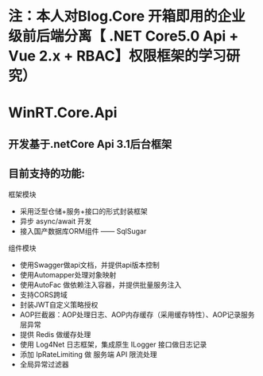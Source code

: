 # 注：本人对Blog.Core 开箱即用的企业级前后端分离【 .NET Core5.0 Api + Vue 2.x + RBAC】权限框架的学习研究）
# WinRT.Core.Api 
 
## 开发基于.netCore Api 3.1后台框架

## 目前支持的功能:
 框架模块
- 采用泛型仓储+服务+接口的形式封装框架
- 异步 async/await 开发
- 接入国产数据库ORM组件 —— SqlSugar

 组件模块
  - 使用Swagger做api文档，并提供api版本控制
  - 使用Automapper处理对象映射
  - 使用AutoFac 做依赖注入容器，并提供批量服务注入
  - 支持CORS跨域
  - 封装JWT自定义策略授权
  - AOP拦截器：AOP处理日志、AOP内存缓存（采用缓存特性）、AOP记录服务层异常
  - 提供 Redis 做缓存处理
  - 使用 Log4Net 日志框架，集成原生 ILogger 接口做日志记录
  - 添加 IpRateLimiting 做 服务端 API 限流处理
  - 全局异常过滤器

